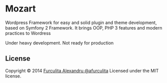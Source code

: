Mozart
======

Wordpress Framework for easy and solid plugin and theme development, based on Symfony 2 Framework. 
It brings OOP, PHP 3 features and modern practices to Wordress

Under heavy development. Not ready for production

## License ##
Copyright © 2014 [Furculita Alexandru @afurculita](http://twitter.com/rhetina)
Licensed under the MIT license.
